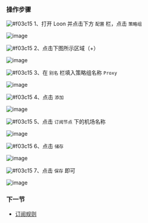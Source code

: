 ### 操作步骤

![#f03c15](https://placehold.it/15/f03c15/000000?text=+) 1、打开 Loon 并点击下方 `配置` 栏，点击 `策略组`

![image](https://raw.githubusercontent.com/TiyNa/LoonManualimg/main/First/Second_1.jpg)

![#f03c15](https://placehold.it/15/f03c15/000000?text=+) 2、点击下图所示区域（+）

![image](https://raw.githubusercontent.com/TiyNa/LoonManualimg/main/First/Second_2.jpg)

![#f03c15](https://placehold.it/15/f03c15/000000?text=+) 3、在 `别名` 栏填入策略组名称 `Proxy`

![image](https://raw.githubusercontent.com/TiyNa/LoonManualimg/main/First/Second_3.jpg)

![#f03c15](https://placehold.it/15/f03c15/000000?text=+) 4、点击 `添加`

![image](https://raw.githubusercontent.com/TiyNa/LoonManualimg/main/First/Second_4.jpg)

![#f03c15](https://placehold.it/15/f03c15/000000?text=+) 5、点击 `订阅节点` 下的机场名称

![image](https://raw.githubusercontent.com/TiyNa/LoonManualimg/main/First/Second_5.jpg)

![#f03c15](https://placehold.it/15/f03c15/000000?text=+) 6、点击 `储存` 

![image](https://raw.githubusercontent.com/TiyNa/LoonManualimg/main/First/Second_6.jpg)

![#f03c15](https://placehold.it/15/f03c15/000000?text=+) 7、点击 `保存` 即可

![image](https://raw.githubusercontent.com/TiyNa/LoonManualimg/main/First/Second_7.jpg)

### 下一节

- [订阅规则](https://github.com/chiupam/tutorial/blob/master/Loon/Frist/Third.md)